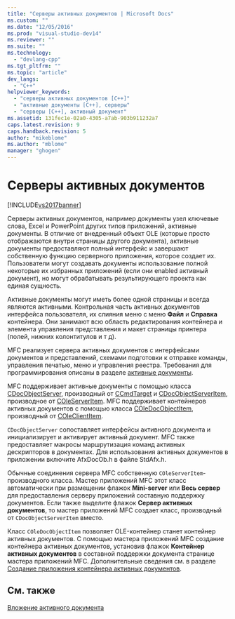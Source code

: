 ```yaml
---
title: "Серверы активных документов | Microsoft Docs"
ms.custom: ""
ms.date: "12/05/2016"
ms.prod: "visual-studio-dev14"
ms.reviewer: ""
ms.suite: ""
ms.technology: 
  - "devlang-cpp"
ms.tgt_pltfrm: ""
ms.topic: "article"
dev_langs: 
  - "C++"
helpviewer_keywords: 
  - "серверы активных документов [C++]"
  - "активные документы [C++], серверы"
  - "серверы [C++], активный документ"
ms.assetid: 131fec1e-02a0-4305-a7ab-903b911232a7
caps.latest.revision: 9
caps.handback.revision: 5
author: "mikeblome"
ms.author: "mblome"
manager: "ghogen"
---
```

# Серверы активных документов
[!INCLUDE[vs2017banner](../assembler/inline/includes/vs2017banner.md)]

Серверы активных документов, например документы узел ключевые слова, Excel и PowerPoint других типов приложений, активные документы.  В отличие от внедренный объект OLE \(которые просто отображаются внутри страницы другого документа\), активные документы предоставляют полный интерфейс и завершают собственную функцию серверного приложения, которое создает их.  Пользователи могут создавать документы использование полной некоторые их избранных приложений \(если они enabled активный документ\), но могут обрабатывать результирующего проекта как единая сущность.  
  
 Активные документы могут иметь более одной страницы и всегда являются активными.  Контрольная часть активных документов интерфейса пользователя, их слияния меню с меню **Файл** и **Справка** контейнера.  Они занимают всю область редактирования контейнера и элемента управления представления и макет страницы принтера \(полей, нижних колонтитулов и т д\).  
  
 MFC реализует сервера активных документов с интерфейсами документов и представлений, схемами подготовки к отправке команды, управления печатью, меню и управления реестра.  Требования для программирования описаны в разделе [активные документы](../Topic/Active%20Documents.md).  
  
 MFC поддерживает активные документы с помощью класса [CDocObjectServer](../mfc/reference/cdocobjectserver-class.md), производный от [CCmdTarget](../Topic/CCmdTarget%20Class.md) и [CDocObjectServerItem](../mfc/reference/cdocobjectserveritem-class.md), производное от [COleServerItem](../mfc/reference/coleserveritem-class.md).  MFC поддерживает контейнеров активных документов с помощью класса [COleDocObjectItem](../Topic/COleDocObjectItem%20Class.md), производный от [COleClientItem](../mfc/reference/coleclientitem-class.md).  
  
 `CDocObjectServer` сопоставляет интерфейсы активного документа и инициализирует и активирует активный документ.  MFC также предоставляет макросы маршрутизация команд активных дескрипторов в документах.  Для использования активных документов в приложении включите AfxDocOb.h в файле StdAfx.h.  
  
 Обычные соединения сервера MFC собственную `COleServerItem`\- производного класса.  Мастер приложений MFC этот класс автоматически при размещении флажок **Mini\-server** или **Весь сервер** для предоставления серверу приложений составную поддержку документов.  Если также выделите флажок **Сервер активных документов**, то мастер приложений MFC создает класс, производный от `CDocObjectServerItem` вместо.  
  
 Класс `COleDocObjectItem` позволяет OLE\-контейнер станет контейнер активных документов.  С помощью мастера приложений MFC создание контейнера активных документов, установив флажок **Контейнер активных документов** в составной поддержки документа странице мастера приложений MFC.  Дополнительные сведения см. в разделе [Создание приложения контейнера активных документов](../mfc/creating-an-active-document-container-application.md).  
  
## См. также  
 [Вложение активного документа](../mfc/active-document-containment.md)